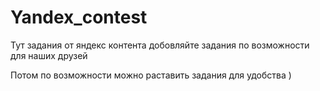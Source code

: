 # Yandex_contest
Тут задания от яндекс контента 
добовляйте задания по возможности для наших друзей 

Потом по возможности можно раставить задания для удобства )
